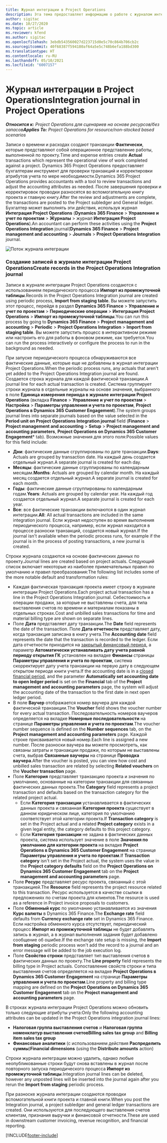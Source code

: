 ```yaml
---
title: Журнал интеграции в Project Operations
description: Эта тема предоставляет информацию о работе с журналом интеграции в Project Operations.
author: sigitac
ms.date: 10/27/2020
ms.topic: article
ms.reviewer: kfend
ms.author: sigitac
ms.openlocfilehash: 3ebdb543560027d223715d0e5c70c864b706cb2c
ms.sourcegitcommit: 40f68387f594180af64a5e5c748b6efa188bd300
ms.translationtype: HT
ms.contentlocale: ru-RU
ms.lasthandoff: 05/10/2021
ms.locfileid: "6007157"
---
```

# <a name="integration-journal-in-project-operations"></a><span data-ttu-id="0ac99-103">Журнал интеграции в Project Operations</span><span class="sxs-lookup"><span data-stu-id="0ac99-103">Integration journal in Project Operations</span></span>

<span data-ttu-id="0ac99-104">_**Относится к:** Project Operations для сценариев на основе ресурсов/без запасов_</span><span class="sxs-lookup"><span data-stu-id="0ac99-104">_**Applies To:** Project Operations for resource/non-stocked based scenarios_</span></span>

<span data-ttu-id="0ac99-105">Записи о времени и расходах создают транзакции **Фактически**, которые представляют собой операционное представление работы, выполненной по проекту.</span><span class="sxs-lookup"><span data-stu-id="0ac99-105">Time and expense entries create **Actual** transactions which represent the operational view of work completed against a project.</span></span> <span data-ttu-id="0ac99-106">Dynamics 365 Project Operations предоставляет бухгалтерам инструмент для проверки транзакций и корректировки атрибутов учета по мере необходимости.</span><span class="sxs-lookup"><span data-stu-id="0ac99-106">Dynamics 365 Project Operations provides accountants with a tool to review transactions and adjust the accounting attributes as needed.</span></span> <span data-ttu-id="0ac99-107">После завершения проверки и корректировок проводки разносятся во вспомогательную книгу проекта и главную книгу.</span><span class="sxs-lookup"><span data-stu-id="0ac99-107">After the review and adjustments are complete, the transactions are posted to the Project subledger and General ledger.</span></span> <span data-ttu-id="0ac99-108">Бухгалтер может выполнять эти действия, используя журнал **Интеграция Project Operations** (**Dynamics 365 Finance** > **Управление и учет по проектам** > **Журналы** > журнал **Интеграция Project Operations**).</span><span class="sxs-lookup"><span data-stu-id="0ac99-108">An accountant can perform these activities using the **Project Operations Integration** journal(**Dynamics 365 Finance** > **Project management and accounting** > **Journals** > **Project Operations Integration** journal.</span></span>

![Поток журнала интеграции](./media/IntegrationJournal.png)

### <a name="create-records-in-the-project-operations-integration-journal"></a><span data-ttu-id="0ac99-110">Создание записей в журнале интеграции Project Operations</span><span class="sxs-lookup"><span data-stu-id="0ac99-110">Create records in the Project Operations Integration journal</span></span>

<span data-ttu-id="0ac99-111">Записи в журнале интеграции Project Operations создаются с использованием периодического процесса **Импорт из промежуточной таблицы**.</span><span class="sxs-lookup"><span data-stu-id="0ac99-111">Records in the Project Operations Integration journal are created using periodic process, **Import from staging table**.</span></span> <span data-ttu-id="0ac99-112">Вы можете запустить этот процесс, перейдя в раздел **Dynamics 365 Finance** > **Управление и учет по проектам** > **Периодические операции** > **Интеграция Project Operations** > **Импорт из промежуточной таблицы**.</span><span class="sxs-lookup"><span data-stu-id="0ac99-112">You can run this process by going to **Dynamics 365 Finance** > **Project management and accounting** > **Periodic** > **Project Operations Integration** > **Import from staging table**.</span></span> <span data-ttu-id="0ac99-113">Вы можете запустить процесс в интерактивном режиме или настроить его для работы в фоновом режиме, как требуется.</span><span class="sxs-lookup"><span data-stu-id="0ac99-113">You can run the process interactively or configure the process to run in the background as needed.</span></span>

<span data-ttu-id="0ac99-114">При запуске периодического процесса обнаруживаются все фактические данные, которые еще не добавлены в журнал интеграции Project Operations.</span><span class="sxs-lookup"><span data-stu-id="0ac99-114">When the periodic process runs, any actuals that aren't yet added to the Project Operations Integration journal are found.</span></span> <span data-ttu-id="0ac99-115">Создается строка журнала для каждой фактической транзакции.</span><span class="sxs-lookup"><span data-stu-id="0ac99-115">A journal line for each actual transaction is created.</span></span>
<span data-ttu-id="0ac99-116">Система группирует строки журнала в отдельные журналы на основе значения, выбранного в поле **Единица измерения периода в журнале интеграции Project Operations** (вкладка **Finance** > **Управление и учет по проектам** > **Настройка** > **Параметры управления и учета по проектам**, **Project Operations в Dynamics 365 Customer Engagement**).</span><span class="sxs-lookup"><span data-stu-id="0ac99-116">The system groups journal lines into separate journals based on the value selected in the **Period unit on Project Operations Integration journal** field (**Finance** > **Project management and accounting** > **Setup** > **Project management and accounting parameters**, **Project Operations on Dynamics 365 Customer Engagement**\* tab).</span></span> <span data-ttu-id="0ac99-117">Возможные значения для этого поля:</span><span class="sxs-lookup"><span data-stu-id="0ac99-117">Possible values for this field include:</span></span>

  - <span data-ttu-id="0ac99-118">**Дни**: фактические данные сгруппированы по дате транзакции.</span><span class="sxs-lookup"><span data-stu-id="0ac99-118">**Days**: Actuals are grouped by transaction date.</span></span> <span data-ttu-id="0ac99-119">На каждый день создается отдельный журнал.</span><span class="sxs-lookup"><span data-stu-id="0ac99-119">A separate journal is created for each day.</span></span>
  - <span data-ttu-id="0ac99-120">**Месяцы**: фактические данные сгруппированы по календарным месяцам.</span><span class="sxs-lookup"><span data-stu-id="0ac99-120">**Months**: Actuals are grouped by calendar month.</span></span> <span data-ttu-id="0ac99-121">На каждый месяц создается отдельный журнал.</span><span class="sxs-lookup"><span data-stu-id="0ac99-121">A separate journal is created for each month.</span></span>
  - <span data-ttu-id="0ac99-122">**Годы**: фактические данные сгруппированы по календарным годам.</span><span class="sxs-lookup"><span data-stu-id="0ac99-122">**Years**: Actuals are grouped by calendar year.</span></span> <span data-ttu-id="0ac99-123">На каждый год создается отдельный журнал.</span><span class="sxs-lookup"><span data-stu-id="0ac99-123">A separate journal is created for each year.</span></span>
  - <span data-ttu-id="0ac99-124">**Все**: все фактические транзакции включаются в один журнал интеграции.</span><span class="sxs-lookup"><span data-stu-id="0ac99-124">**All**: All actual transactions are included in the same integration journal.</span></span> <span data-ttu-id="0ac99-125">Если журнал недоступен во время выполнения периодического процесса, например, если журнал находится в процессе разноски транзакций, создается новый журнал.</span><span class="sxs-lookup"><span data-stu-id="0ac99-125">If the journal isn't available when the periodic process runs, for example if the journal is in the process of posting transactions, a new journal is created.</span></span>

<span data-ttu-id="0ac99-126">Строки журнала создаются на основе фактических данных по проекту.</span><span class="sxs-lookup"><span data-stu-id="0ac99-126">Journal lines are created based on project actuals.</span></span> <span data-ttu-id="0ac99-127">Следующий список включает некоторые из наиболее примечательных правил по умолчанию и правил преобразования:</span><span class="sxs-lookup"><span data-stu-id="0ac99-127">The following list includes some of the more notable default and transformation rules:</span></span>

  - <span data-ttu-id="0ac99-128">Каждая фактическая транзакция проекта имеет строку в журнале интеграции Project Operations.</span><span class="sxs-lookup"><span data-stu-id="0ac99-128">Each project actual transaction has a line in the Project Operations Integration journal.</span></span> <span data-ttu-id="0ac99-129">Себестоимость и операции продажи, за которые не выставлены счета, для типа выставления счетов по времени и материалам показаны в отдельных строках.</span><span class="sxs-lookup"><span data-stu-id="0ac99-129">Cost and unbilled sales transactions for time and material billing type are shown on separate lines.</span></span>
  - <span data-ttu-id="0ac99-130">Поле **Дата** представляет дату транзакции.</span><span class="sxs-lookup"><span data-stu-id="0ac99-130">The **Date** field represents the date of the transaction.</span></span> <span data-ttu-id="0ac99-131">Поле **Дата отчетности** представляет дату, когда транзакция записана в книгу учета.</span><span class="sxs-lookup"><span data-stu-id="0ac99-131">The **Accounting date** field represents the date that the transaction is recorded to the ledger.</span></span> <span data-ttu-id="0ac99-132">Если дата отчетности приходится на [закрытый финансовый период](/dynamics365/finance/general-ledger/close-general-ledger-at-period-end), а параметр **Автоматически устанавливать дату учета равной периоду открытия ГК** установлен на вкладке **Финансы** страницы **Параметры управления и учета по проектам**, система скорректирует дату учета транзакции на первую дату в следующем открытом периоде книги учета.</span><span class="sxs-lookup"><span data-stu-id="0ac99-132">If the accounting date is in a [closed financial period](/dynamics365/finance/general-ledger/close-general-ledger-at-period-end), and the parameter **Automatically set accounting date to open ledger period** is set on the **Financial** tab of the **Project management and accounting parameters** page, the system will adjust the accounting date of the transaction to the first date in next open ledger period.</span></span>
  - <span data-ttu-id="0ac99-133">В поле **Ваучер** отображается номер ваучера для каждой фактической транзакции.</span><span class="sxs-lookup"><span data-stu-id="0ac99-133">The **Voucher** field shows the voucher number for every actual transaction.</span></span> <span data-ttu-id="0ac99-134">Последовательность номеров ваучеров определяется на вкладке **Номерные последовательности** на странице **Параметры управления и учета по проектам**.</span><span class="sxs-lookup"><span data-stu-id="0ac99-134">The voucher number sequence is defined on the **Number sequences** tab, on the **Project management and accounting parameters** page.</span></span> <span data-ttu-id="0ac99-135">Каждой строке присваивается новый номер.</span><span class="sxs-lookup"><span data-stu-id="0ac99-135">Each line is assigned a new number.</span></span> <span data-ttu-id="0ac99-136">После разноски ваучера вы можете просмотреть, как связаны затраты и транзакции продажи, по которым не выставлены счета, выбрав **Связанные ваучеры** на странице **Проводка ваучера**.</span><span class="sxs-lookup"><span data-stu-id="0ac99-136">After the voucher is posted, you can view how cost and unbilled sales transaction are related by selecting **Related vouchers** on the **Voucher transaction** page.</span></span>
  - <span data-ttu-id="0ac99-137">Поле **Категория** представляет транзакцию проекта и значения по умолчанию, основанные на категории транзакции для связанных фактических данных проекта.</span><span class="sxs-lookup"><span data-stu-id="0ac99-137">The **Category** field represents a project transaction and defaults based on the transaction category for the related project actual.</span></span>
    - <span data-ttu-id="0ac99-138">Если **Категория транзакции** устанавливается в фактических данных проекта и связанная **Категория проекта** существует в данном юридическом лице, категория по умолчанию соответствует этой категории проекта.</span><span class="sxs-lookup"><span data-stu-id="0ac99-138">If **Transaction category** is set in the Project actual and a related **Project category** exists in a given legal entity, the category defaults to this project category.</span></span>
    - <span data-ttu-id="0ac99-139">Если **Категория транзакции** не задана в фактических данных проекта, система использует значение в поле **Значения по умолчанию для категории проекта** на вкладке **Project Operations в Dynamics 365 Customer Engagement** на странице **Параметры управления и учета по проектам**.</span><span class="sxs-lookup"><span data-stu-id="0ac99-139">If **Transaction category** isn't set in the Project actual, the system uses the value in the **Project category defaults** field on the **Project Operations on Dynamics 365 Customer Engagement** tab on the **Project management and accounting parameters** page.</span></span>
  - <span data-ttu-id="0ac99-140">Поле **Ресурс** представляет ресурс проекта, связанный с этой транзакцией.</span><span class="sxs-lookup"><span data-stu-id="0ac99-140">The **Resource** field represents the project resource related to this transaction.</span></span> <span data-ttu-id="0ac99-141">Ресурс используется в качестве ссылки в предложениях по счетам проекта для клиентов.</span><span class="sxs-lookup"><span data-stu-id="0ac99-141">The resource is used as a reference in Project invoice proposals to customers.</span></span>
  - <span data-ttu-id="0ac99-142">Поле **Обменный курс** по умолчанию устанавливается из значения **Курс валюты** в Dynamics 365 Finance.</span><span class="sxs-lookup"><span data-stu-id="0ac99-142">The **Exchange rate** field defaults from **Currency exchange rate** set in Dynamics 365 Finance.</span></span> <span data-ttu-id="0ac99-143">Если настройка обменного курса отсутствует, периодический процесс **Импорт из промежуточной таблицы** не будет добавлять запись в журнал, а в журнал выполнения задания будет добавлено сообщение об ошибке.</span><span class="sxs-lookup"><span data-stu-id="0ac99-143">If the exchange rate setup is missing, the **Import from staging** periodic process won't add the record to a journal and an error message will be added to the job execution log.</span></span>
  - <span data-ttu-id="0ac99-144">Поле **Свойство строки** представляет тип выставления счетов в фактических данных по проекту.</span><span class="sxs-lookup"><span data-stu-id="0ac99-144">The **Line property** field represents the billing type in Project actuals.</span></span> <span data-ttu-id="0ac99-145">Сопоставление свойств строки и типа выставления счетов определяется на вкладке **Project Operations в Dynamics 365 Customer Engagement** на странице **Параметры управления и учета по проектам**.</span><span class="sxs-lookup"><span data-stu-id="0ac99-145">Line property and billing type mapping are defined on the **Project Operations on Dynamics 365 Customer Engagement** tab on the **Project management and accounting parameters** page.</span></span>

<span data-ttu-id="0ac99-146">В строках журнала интеграции Project Operations можно обновить только следующие атрибуты учета:</span><span class="sxs-lookup"><span data-stu-id="0ac99-146">Only the following accounting attributes can be updated in the Project Operations integration journal lines:</span></span>

- <span data-ttu-id="0ac99-147">**Налоговая группа выставления счетов** и **Налоговая группа номенклатур выставления счетов**</span><span class="sxs-lookup"><span data-stu-id="0ac99-147">**Billing sales tax group** and **Billing item sales tax group**</span></span>
- <span data-ttu-id="0ac99-148">**Финансовые аналитики** (с использованием действия **Распределить суммы**)</span><span class="sxs-lookup"><span data-stu-id="0ac99-148">**Financial dimensions** (using the **Distribute amounts** action)</span></span>

<span data-ttu-id="0ac99-149">Строки журнала интеграции можно удалить, однако любые неопубликованные строки будут снова вставлены в журнал после повторного запуска периодического процесса **Импорт из промежуточной таблицы**.</span><span class="sxs-lookup"><span data-stu-id="0ac99-149">Integration journal lines can be deleted, however any unposted lines will be inserted into the journal again after you rerun the **Import from staging** periodic process.</span></span>

<span data-ttu-id="0ac99-150">При разноске журнала интеграции создаются проводки вспомогательной книги проекта и главной книги.</span><span class="sxs-lookup"><span data-stu-id="0ac99-150">When you post the Integration journal, a project subledger and general ledger transactions are created.</span></span> <span data-ttu-id="0ac99-151">Они используются для последующего выставления счетов клиентам, признания выручки и финансовой отчетности.</span><span class="sxs-lookup"><span data-stu-id="0ac99-151">These are used in downstream customer invoicing, revenue recognition, and financial reporting.</span></span>


[!INCLUDE[footer-include](../includes/footer-banner.md)]